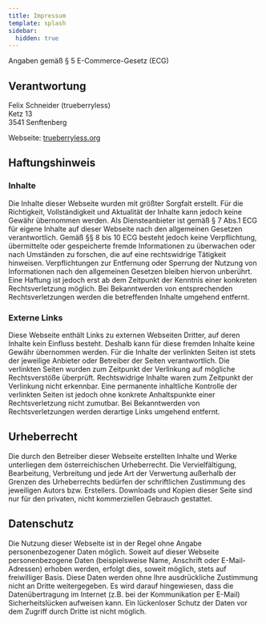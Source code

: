 ```yaml
---
title: Impressum
template: splash
sidebar:
  hidden: true
---
```


Angaben gemäß § 5 E-Commerce-Gesetz (ECG)

## Verantwortung

Felix Schneider (trueberryless)  
Ketz 13  
3541 Senftenberg

Webseite: [trueberryless.org](https://trueberryless.org)

## Haftungshinweis

### Inhalte

Die Inhalte dieser Webseite wurden mit größter Sorgfalt erstellt. Für die Richtigkeit, Vollständigkeit und Aktualität der Inhalte kann jedoch keine Gewähr übernommen werden. Als Diensteanbieter ist gemäß § 7 Abs.1 ECG für eigene Inhalte auf dieser Webseite nach den allgemeinen Gesetzen verantwortlich. Gemäß §§ 8 bis 10 ECG besteht jedoch keine Verpflichtung, übermittelte oder gespeicherte fremde Informationen zu überwachen oder nach Umständen zu forschen, die auf eine rechtswidrige Tätigkeit hinweisen. Verpflichtungen zur Entfernung oder Sperrung der Nutzung von Informationen nach den allgemeinen Gesetzen bleiben hiervon unberührt. Eine Haftung ist jedoch erst ab dem Zeitpunkt der Kenntnis einer konkreten Rechtsverletzung möglich. Bei Bekanntwerden von entsprechenden Rechtsverletzungen werden die betreffenden Inhalte umgehend entfernt.

### Externe Links

Diese Webseite enthält Links zu externen Webseiten Dritter, auf deren Inhalte kein Einfluss besteht. Deshalb kann für diese fremden Inhalte keine Gewähr übernommen werden. Für die Inhalte der verlinkten Seiten ist stets der jeweilige Anbieter oder Betreiber der Seiten verantwortlich. Die verlinkten Seiten wurden zum Zeitpunkt der Verlinkung auf mögliche Rechtsverstöße überprüft. Rechtswidrige Inhalte waren zum Zeitpunkt der Verlinkung nicht erkennbar. Eine permanente inhaltliche Kontrolle der verlinkten Seiten ist jedoch ohne konkrete Anhaltspunkte einer Rechtsverletzung nicht zumutbar. Bei Bekanntwerden von Rechtsverletzungen werden derartige Links umgehend entfernt.

## Urheberrecht

Die durch den Betreiber dieser Webseite erstellten Inhalte und Werke unterliegen dem österreichischen Urheberrecht. Die Vervielfältigung, Bearbeitung, Verbreitung und jede Art der Verwertung außerhalb der Grenzen des Urheberrechts bedürfen der schriftlichen Zustimmung des jeweiligen Autors bzw. Erstellers. Downloads und Kopien dieser Seite sind nur für den privaten, nicht kommerziellen Gebrauch gestattet.

## Datenschutz

Die Nutzung dieser Webseite ist in der Regel ohne Angabe personenbezogener Daten möglich. Soweit auf dieser Webseite personenbezogene Daten (beispielsweise Name, Anschrift oder E-Mail-Adressen) erhoben werden, erfolgt dies, soweit möglich, stets auf freiwilliger Basis. Diese Daten werden ohne Ihre ausdrückliche Zustimmung nicht an Dritte weitergegeben. Es wird darauf hingewiesen, dass die Datenübertragung im Internet (z.B. bei der Kommunikation per E-Mail) Sicherheitslücken aufweisen kann. Ein lückenloser Schutz der Daten vor dem Zugriff durch Dritte ist nicht möglich.
